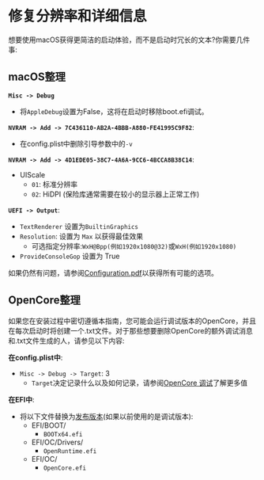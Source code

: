 # 修复分辨率和详细信息

想要使用macOS获得更简洁的启动体验，而不是启动时冗长的文本?你需要几件事:

## macOS整理

**`Misc -> Debug`**

* 将`AppleDebug`设置为False，这将在启动时移除boot.efi调试。

**`NVRAM -> Add -> 7C436110-AB2A-4BBB-A880-FE41995C9F82`**:

* 在config.plist中删除引导参数中的`-v`

**`NVRAM -> Add -> 4D1EDE05-38C7-4A6A-9CC6-4BCCA8B38C14`**:

* UIScale
  * `01`: 标准分辨率
  * `02`: HiDPI (保险库通常需要在较小的显示器上正常工作)

**`UEFI -> Output`**:

* `TextRenderer` 设置为`BuiltinGraphics`
* `Resolution`: 设置为 `Max` 以获得最佳效果
  * 可选指定分辨率:`WxH@Bpp(例如1920x1080@32)`或`WxH(例如1920x1080)`
* `ProvideConsoleGop` 设置为 True

如果仍然有问题，请参阅[Configuration.pdf](https://github.com/acidanthera/OpenCorePkg/blob/master/Docs/Configuration.pdf)以获得所有可能的选项。

## OpenCore整理

如果您在安装过程中密切遵循本指南，您可能会运行调试版本的OpenCore，并且在每次启动时将创建一个.txt文件。对于那些想要删除OpenCore的额外调试消息和.txt文件生成的人，请参见以下内容:

**在config.plist中**:

* `Misc -> Debug -> Target`: 3
  * `Target`决定记录什么以及如何记录，请参阅[OpenCore 调试](https://sumingyd.github.io/OpenCore-Install-Guide/troubleshooting/debug.html)了解更多值
  
**在EFI中**:

* 将以下文件替换为[发布版本](https://github.com/acidanthera/OpenCorePkg/releases)(如果以前使用的是调试版本):
  * EFI/BOOT/
    * `BOOTx64.efi`
  * EFI/OC/Drivers/
    * `OpenRuntime.efi`
  * EFI/OC/
    * `OpenCore.efi`
